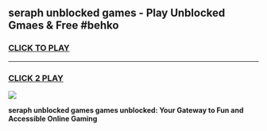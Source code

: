 
## seraph unblocked games - Play Unblocked Gmaes & Free #behko
<h3>
<a href="https://premium.freeplayer.one?title=seraph_unblocked_games&ref=03M">CLICK TO PLAY</a></h3>
<hr>

<h3>
<a href="https://premium.freeplayer.one?title=seraph_unblocked_games&ref=03M">CLICK 2 PLAY</a>
  
</h3>

<a href="https://premium.freeplayer.one?title=seraph_unblocked_games&ref=03M"><img src="https://clearcache.store/games.png"></a>


**seraph unblocked games games unblocked: Your Gateway to Fun and Accessible Online Gaming**
